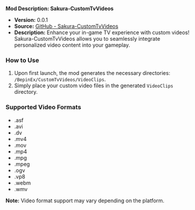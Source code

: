 **Mod Description: Sakura-CustomTvVideos**

- **Version:** 0.0.1
- **Source:** [GitHub - Sakura-CustomTvVideos](https://github.com/SakuraKade/LC-CustomTvVideos)
- **Description:** Enhance your in-game TV experience with custom videos! Sakura-CustomTvVideos allows you to seamlessly integrate personalized video content into your gameplay.

### How to Use

1. Upon first launch, the mod generates the necessary directories: `/BepinEx/CustomTvVideos/VideoClips`.
2. Simply place your custom video files in the generated `VideoClips` directory.

### Supported Video Formats

- .asf
- .avi
- .dv
- .mv4
- .mov
- .mp4
- .mpg
- .mpeg
- .ogv
- .vp8
- .webm
- .wmv

**Note:** Video format support may vary depending on the platform.